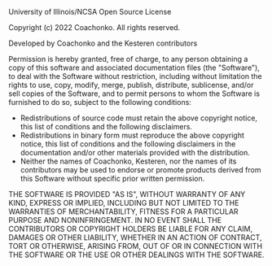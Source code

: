 University of Illinois/NCSA Open Source License

Copyright (c) 2022 Coachonko. All rights reserved.

Developed by Coachonko and the Kesteren contributors

Permission is hereby granted, free of charge, to any person obtaining a copy of this software and 
associated documentation files (the "Software"), to deal with the Software without restriction, 
including without limitation the rights to use, copy, modify, merge, publish, distribute, sublicense,
and/or sell copies of the Software, and to permit persons to whom the Software is furnished to do so,
subject to the following conditions:

* Redistributions of source code must retain the above copyright notice, this list of conditions and
the following disclaimers.
* Redistributions in binary form must reproduce the above copyright notice, this list of conditions 
and the following disclaimers in the documentation and/or other materials provided with the distribution.
* Neither the names of Coachonko, Kesteren, nor the names of its contributors may be used to endorse 
or promote products derived from this Software without specific prior written permission.

THE SOFTWARE IS PROVIDED "AS IS", WITHOUT WARRANTY OF ANY KIND, EXPRESS OR IMPLIED, INCLUDING BUT NOT
LIMITED TO THE WARRANTIES OF MERCHANTABILITY, FITNESS FOR A PARTICULAR PURPOSE AND NONINFRINGEMENT. 
IN NO EVENT SHALL THE CONTRIBUTORS OR COPYRIGHT HOLDERS BE LIABLE FOR ANY CLAIM, DAMAGES OR OTHER 
LIABILITY, WHETHER IN AN ACTION OF CONTRACT, TORT OR OTHERWISE, ARISING FROM, OUT OF OR IN CONNECTION
WITH THE SOFTWARE OR THE USE OR OTHER DEALINGS WITH THE SOFTWARE.
